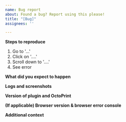 ```yaml
---
name: Bug report
about: Found a bug? Report using this please!
title: "[Bug]"
assignees: ''

---
```


<!-- PLEASE don't delete any of the sections below, you will more than likely be asked for extra information if you do.

**Description of the bug**
<!-- Describe the bug as best as you can. -->

**Steps to reproduce**
<!-- Clear reproduction steps that anyone can follow, to create the problem.
Please include any relevant settings & your hardware configuration here -->
1. Go to '...'
2. Click on '....'
3. Scroll down to '....'
4. See error

**What did you expect to happen**

**Logs and screenshots**
<!-- Please upload the log file `plugin_ws281x_led_status_debug.log` as well as an `octoprint.log` from OctoPrint's logging panel, these are VERY helpful and should not be missed.... 
You may be asked to enable debug logging under settings > features to provide extra information.
-->

**Version of plugin and OctoPrint**
<!-- Can be found within OctoPrint on the plugin manager page -->

**(If applicable) Browser version & browser error console**
<!-- Only needed if you are reporting an issue with the web interface -->

**Additional context**
<!-- Anything else to add? -->

